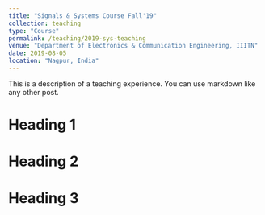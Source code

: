 ```yaml
---
title: "Signals & Systems Course Fall'19"
collection: teaching
type: "Course"
permalink: /teaching/2019-sys-teaching
venue: "Department of Electronics & Communication Engineering, IIITN"
date: 2019-08-05
location: "Nagpur, India"
---
```


This is a description of a teaching experience. You can use markdown like any other post.

Heading 1
======

Heading 2
======

Heading 3
======
